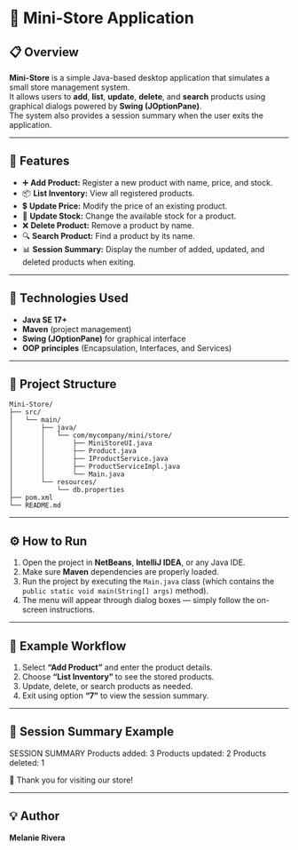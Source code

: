 # 🛒 Mini-Store Application

## 📋 Overview
**Mini-Store** is a simple Java-based desktop application that simulates a small store management system.  
It allows users to **add**, **list**, **update**, **delete**, and **search** products using graphical dialogs powered by **Swing (JOptionPane)**.  
The system also provides a session summary when the user exits the application.

---

## 🚀 Features
- ➕ **Add Product:** Register a new product with name, price, and stock.  
- 📦 **List Inventory:** View all registered products.  
- 💲 **Update Price:** Modify the price of an existing product.  
- 🔄 **Update Stock:** Change the available stock for a product.  
- ❌ **Delete Product:** Remove a product by name.  
- 🔍 **Search Product:** Find a product by its name.  
- 📊 **Session Summary:** Display the number of added, updated, and deleted products when exiting.  

---

## 🧠 Technologies Used
- **Java SE 17+**
- **Maven** (project management)
- **Swing (JOptionPane)** for graphical interface
- **OOP principles** (Encapsulation, Interfaces, and Services)

---

## 🧩 Project Structure
```
Mini-Store/
├── src/
│   └── main/
│       ├── java/
│       │   └── com/mycompany/mini/store/
│       │       ├── MiniStoreUI.java
│       │       ├── Product.java
│       │       ├── IProductService.java
│       │       ├── ProductServiceImpl.java
│       │       └── Main.java
│       └── resources/
│           └── db.properties
├── pom.xml
└── README.md
```


---

## ⚙️ How to Run
1. Open the project in **NetBeans**, **IntelliJ IDEA**, or any Java IDE.
2. Make sure **Maven** dependencies are properly loaded.
3. Run the project by executing the `Main.java` class (which contains the `public static void main(String[] args)` method).
4. The menu will appear through dialog boxes — simply follow the on-screen instructions.

---

## 📌 Example Workflow
1. Select **“Add Product”** and enter the product details.  
2. Choose **“List Inventory”** to see the stored products.  
3. Update, delete, or search products as needed.  
4. Exit using option **“7”** to view the session summary.  

---

## 🧾 Session Summary Example
SESSION SUMMARY
Products added: 3
Products updated: 2
Products deleted: 1

👋 Thank you for visiting our store!


---

## 💡 Author
**Melanie Rivera**  
